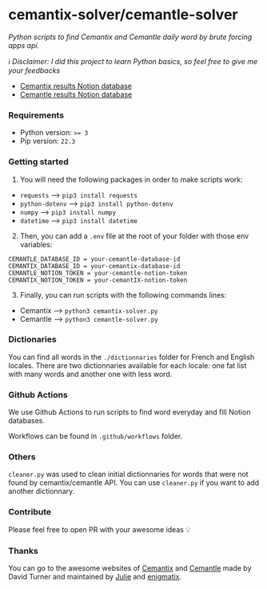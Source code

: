 # cemantix-solver/cemantle-solver

*Python scripts to find Cemantix and Cemantle daily word by brute forcing apps api.*

ℹ️ *Disclaimer: I did this project to learn Python basics, so feel free to give me your feedbacks*

- [Cemantix results Notion database](https://bead-cylinder-699.notion.site/fe486d80a5994c02af48af8dbe3d4f96?v=59ad4e14485d477da756a04999190730)
- [Cemantle results Notion database](https://bead-cylinder-699.notion.site/6440b74a3e6f4d9c9819e0e40eb6613d?v=4db027d34f11496ca09786f996703914)

### Requirements

- Python version: `>= 3`
- Pip version: `22.3`

### Getting started

1. You will need the following packages in order to make scripts work:
- `requests` --> `pip3 install requests`
- `python-dotenv` --> `pip3 install python-dotenv`
- `numpy` --> `pip3 install numpy`
- `datetime` --> `pip3 install datetime`

2. Then, you can add a `.env` file at the root of your folder with those env variables:
```
CEMANTLE_DATABASE_ID = your-cemantle-database-id
CEMANTIX_DATABASE_ID = your-cemantix-database-id
CEMANTLE_NOTION_TOKEN = your-cemantle-notion-token
CEMANTIX_NOTION_TOKEN = your-cemantIX-notion-token
```

3. Finally, you can run scripts with the following commands lines:
- Cemantix --> `python3 cemantix-solver.py`
- Cemantle --> `python3 cemantle-solver.py`

### Dictionaries

You can find all words in the `./dictionnaries` folder for French and English locales. There are two dictionnaries available for each locale: one fat list with many words and another one with less word.

### Github Actions

We use Github Actions to run scripts to find word everyday and fill Notion databases.

Workflows can be found in `.github/workflows` folder.

### Others

`cleaner.py` was used to clean initial dictionnaries for words that were not found by cemantix/cemantle API. You can use `cleaner.py` if you want to add another dictionnary.

### Contribute
Please feel free to open PR with your awesome ideas 💡

### Thanks

You can go to the awesome websites of [Cemantix](https://cemantix.certitudes.org/) and [Cemantle](https://cemantle.certitudes.org/) made by David Turner and maintained by [Julie](https://twitter.com/cemantle) and [enigmatix](https://twitter.com/enigmathix).
